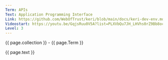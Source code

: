 ```yaml
---
Term: APIs
Text: Application Programming Interface
Link: https://github.com/WebOfTrust/keri/blob/main/docs/keri-dev-env.md#what-exactly-is-a-rest-api
Videostart: https://youtu.be/GqjsRuu0V5A?list=PLXVbQu7JH_LHVhs0rZ9Bb8ocyKlPljkaG&t=10m00s
Level: 3
---
```


{{ page.collection }} - {{ page.Term }}

   {{ page.text }}

